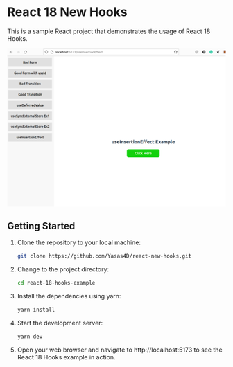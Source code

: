 # React 18 New Hooks

This is a sample React project that demonstrates the usage of React 18 Hooks.

![React 18 Hooks Example](index.png)

## Getting Started

1. Clone the repository to your local machine:

   ```bash
   git clone https://github.com/Yasas4D/react-new-hooks.git
   ```

2. Change to the project directory:

   ```bash
   cd react-18-hooks-example
   ```

3. Install the dependencies using yarn:
   ```bash
   yarn install
   ```
4. Start the development server:
   ```bash
   yarn dev
   ```
5. Open your web browser and navigate to http://localhost:5173 to see the React 18 Hooks example in action.

